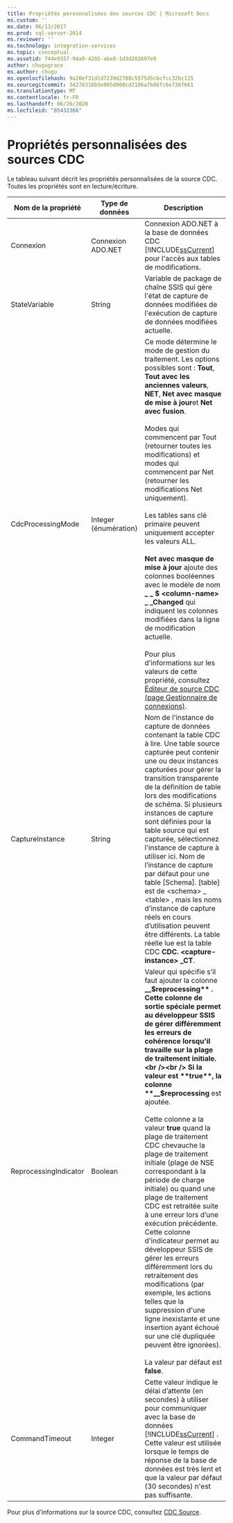 ```yaml
---
title: Propriétés personnalisées des sources CDC | Microsoft Docs
ms.custom: ''
ms.date: 06/13/2017
ms.prod: sql-server-2014
ms.reviewer: ''
ms.technology: integration-services
ms.topic: conceptual
ms.assetid: 744e9357-94a9-4202-abe8-1d3d202697e9
author: chugugrace
ms.author: chugu
ms.openlocfilehash: 9a20ef31d1d7239d2788c5575d5cbcfcc32bc115
ms.sourcegitcommit: 34278310b3e005d008cd2106a7b86fc6e736f661
ms.translationtype: MT
ms.contentlocale: fr-FR
ms.lasthandoff: 06/26/2020
ms.locfileid: "85432366"
---
```

# <a name="cdc-source-custom-properties"></a>Propriétés personnalisées des sources CDC
  Le tableau suivant décrit les propriétés personnalisées de la source CDC. Toutes les propriétés sont en lecture/écriture.  
  
|Nom de la propriété|Type de données|Description|  
|-------------------|---------------|-----------------|  
|Connexion|Connexion ADO.NET|Connexion ADO.NET à la base de données CDC [!INCLUDE[ssCurrent](../../includes/sscurrent-md.md)] pour l'accès aux tables de modifications.|  
|StateVariable|String|Variable de package de chaîne SSIS qui gère l'état de capture de données modifiées de l'exécution de capture de données modifiées actuelle.|  
|CdcProcessingMode|Integer (énumération)|Ce mode détermine le mode de gestion du traitement. Les options possibles sont : **Tout**, **Tout avec les anciennes valeurs**, **NET**, **Net avec masque de mise à jour**et **Net avec fusion**.<br /><br /> Modes qui commencent par Tout (retourner toutes les modifications) et modes qui commencent par Net (retourner les modifications Net uniquement).<br /><br /> Les tables sans clé primaire peuvent uniquement accepter les valeurs ALL.<br /><br /> **Net avec masque de mise à jour** ajoute des colonnes booléennes avec le modèle de nom **_ _ $ \<column-name> \_ _Changed** qui indiquent les colonnes modifiées dans la ligne de modification actuelle.<br /><br /> Pour plus d’informations sur les valeurs de cette propriété, consultez [Éditeur de source CDC &#40;page Gestionnaire de connexions&#41;](../cdc-source-editor-connection-manager-page.md).|  
|CaptureInstance|String|Nom de l'instance de capture de données contenant la table CDC à lire. Une table source capturée peut contenir une ou deux instances capturées pour gérer la transition transparente de la définition de table lors des modifications de schéma. Si plusieurs instances de capture sont définies pour la table source qui est capturée, sélectionnez l'instance de capture à utiliser ici. Nom de l’instance de capture par défaut pour une table [Schema]. [table] est de \<schema> _ \<table> , mais les noms d’instance de capture réels en cours d’utilisation peuvent être différents. La table réelle lue est la table CDC **CDC. \<capture-instance> _CT**.|  
|ReprocessingIndicator|Boolean|Valeur qui spécifie s’il faut ajouter la colonne **__$reprocessing** . Cette colonne de sortie spéciale permet au développeur SSIS de gérer différemment les erreurs de cohérence lorsqu'il travaille sur la plage de traitement initiale.<br /><br /> Si la valeur est **true**, la colonne  **__$reprocessing** est ajoutée.<br /><br /> Cette colonne a la valeur **true** quand la plage de traitement CDC chevauche la plage de traitement initiale (plage de NSE correspondant à la période de charge initiale) ou quand une plage de traitement CDC est retraitée suite à une erreur lors d’une exécution précédente. Cette colonne d'indicateur permet au développeur SSIS de gérer les erreurs différemment lors du retraitement des modifications (par exemple, les actions telles que la suppression d'une ligne inexistante et une insertion ayant échoué sur une clé dupliquée peuvent être ignorées).<br /><br /> La valeur par défaut est **false**.|  
|CommandTimeout|Integer|Cette valeur indique le délai d’attente (en secondes) à utiliser pour communiquer avec la base de données [!INCLUDE[ssCurrent](../../includes/sscurrent-md.md)] . Cette valeur est utilisée lorsque le temps de réponse de la base de données est très lent et que la valeur par défaut (30 secondes) n'est pas suffisante.|  
  
 Pour plus d'informations sur la source CDC, consultez [CDC Source](cdc-source.md).  
  
  
